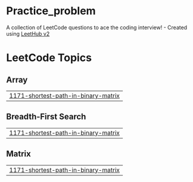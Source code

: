 # Practice_problem
A collection of LeetCode questions to ace the coding interview! - Created using [LeetHub v2](https://github.com/arunbhardwaj/LeetHub-2.0)

<!---LeetCode Topics Start-->
# LeetCode Topics
## Array
|  |
| ------- |
| [1171-shortest-path-in-binary-matrix](https://github.com/dixitshubham93/Practice_problem/tree/master/1171-shortest-path-in-binary-matrix) |
## Breadth-First Search
|  |
| ------- |
| [1171-shortest-path-in-binary-matrix](https://github.com/dixitshubham93/Practice_problem/tree/master/1171-shortest-path-in-binary-matrix) |
## Matrix
|  |
| ------- |
| [1171-shortest-path-in-binary-matrix](https://github.com/dixitshubham93/Practice_problem/tree/master/1171-shortest-path-in-binary-matrix) |
<!---LeetCode Topics End-->